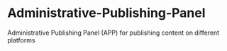 # Administrative-Publishing-Panel
Administrative Publishing Panel (APP) for publishing content on different platforms
